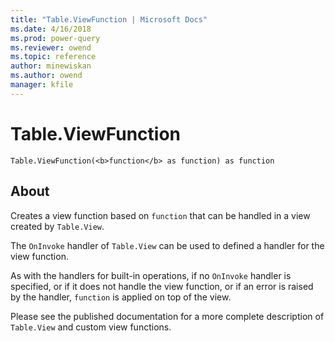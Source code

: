 ```yaml
---
title: "Table.ViewFunction | Microsoft Docs"
ms.date: 4/16/2018
ms.prod: power-query
ms.reviewer: owend
ms.topic: reference
author: minewiskan
ms.author: owend
manager: kfile
---
```

# Table.ViewFunction
`Table.ViewFunction(<b>function</b> as function) as function`

## About
Creates a view function based on `function` that can be handled in a view created by `Table.View`. 

The `OnInvoke` handler of `Table.View` can be used to defined a handler for the view function. 

As with the handlers for built-in operations, if no `OnInvoke` handler is specified, or if it does not handle the view function, or if an error is raised by the handler, `function` is applied on top of the view. 

Please see the published documentation for a more complete description of `Table.View` and custom view functions.

